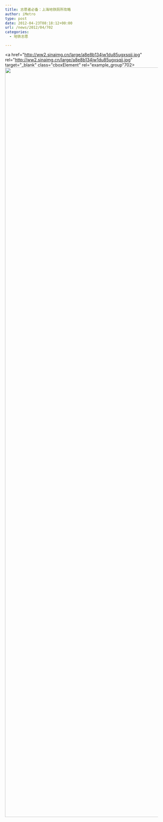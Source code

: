 ```yaml
---
title: 志愿者必备：上海地铁厕所攻略
author: iMetro
type: post
date: 2012-04-23T08:18:12+00:00
url: /news/2012/04/702
categories:
  - 地铁志愿

---
```

<a href="http://ww2.sinaimg.cn/large/a8e8b134jw1du85ugxsqjj.jpg" rel="http://ww2.sinaimg.cn/large/a8e8b134jw1du85ugxsqjj.jpg" target="\_blank" class="cboxElement" rel="example\_group"702><img src="http://ww2.sinaimg.cn/large/a8e8b134jw1du85ugxsqjj.jpg" alt="" width="700" height="2473" /></a>